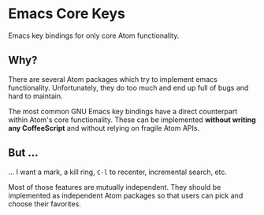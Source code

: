 # Emacs Core Keys

Emacs key bindings for only core Atom functionality.


## Why?

There are several Atom packages which try to implement emacs functionality.  Unfortunately, they do too much and end up full of bugs and hard to maintain.

The most common GNU Emacs key bindings have a direct counterpart within Atom's core functionality. These can be implemented **without writing any CoffeeScript** and without relying on fragile Atom APIs.

## But ...

... I want a mark, a kill ring, `C-l` to recenter, incremental search, etc.

Most of those features are mutually independent.  They should be implemented as independent Atom packages so that users can pick and choose their favorites.
